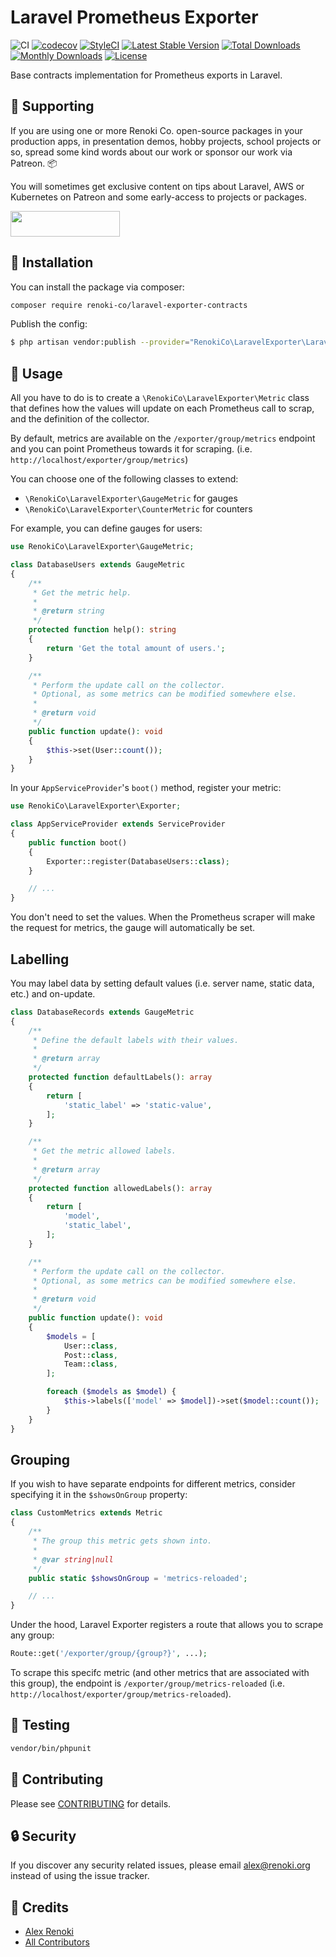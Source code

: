 Laravel Prometheus Exporter
===========================

![CI](https://github.com/renoki-co/laravel-exporter-contracts/workflows/CI/badge.svg?branch=master)
[![codecov](https://codecov.io/gh/renoki-co/laravel-exporter-contracts/branch/master/graph/badge.svg)](https://codecov.io/gh/renoki-co/laravel-exporter-contracts/branch/master)
[![StyleCI](https://github.styleci.io/repos/410802300/shield?branch=master)](https://github.styleci.io/repos/410802300)
[![Latest Stable Version](https://poser.pugx.org/renoki-co/laravel-exporter-contracts/v/stable)](https://packagist.org/packages/renoki-co/laravel-exporter-contracts)
[![Total Downloads](https://poser.pugx.org/renoki-co/laravel-exporter-contracts/downloads)](https://packagist.org/packages/renoki-co/laravel-exporter-contracts)
[![Monthly Downloads](https://poser.pugx.org/renoki-co/laravel-exporter-contracts/d/monthly)](https://packagist.org/packages/renoki-co/laravel-exporter-contracts)
[![License](https://poser.pugx.org/renoki-co/laravel-exporter-contracts/license)](https://packagist.org/packages/renoki-co/laravel-exporter-contracts)

Base contracts implementation for Prometheus exports in Laravel.

## 🤝 Supporting

If you are using one or more Renoki Co. open-source packages in your production apps, in presentation demos, hobby projects, school projects or so, spread some kind words about our work or sponsor our work via Patreon. 📦

You will sometimes get exclusive content on tips about Laravel, AWS or Kubernetes on Patreon and some early-access to projects or packages.

[<img src="https://c5.patreon.com/external/logo/become_a_patron_button.png" height="41" width="175" />](https://www.patreon.com/bePatron?u=10965171)

## 🚀 Installation

You can install the package via composer:

```bash
composer require renoki-co/laravel-exporter-contracts
```

Publish the config:

```bash
$ php artisan vendor:publish --provider="RenokiCo\LaravelExporter\LaravelExporterServiceProvider" --tag="config"
```

## 🙌 Usage

All you have to do is to create a `\RenokiCo\LaravelExporter\Metric` class that defines how the values will update on each Prometheus call to scrap, and the definition of the collector.

By default, metrics are available on the `/exporter/group/metrics` endpoint and you can point Prometheus towards it for scraping. (i.e. `http://localhost/exporter/group/metrics`)

You can choose one of the following classes to extend:

- `\RenokiCo\LaravelExporter\GaugeMetric` for gauges
- `\RenokiCo\LaravelExporter\CounterMetric` for counters

For example, you can define gauges for users:

```php
use RenokiCo\LaravelExporter\GaugeMetric;

class DatabaseUsers extends GaugeMetric
{
    /**
     * Get the metric help.
     *
     * @return string
     */
    protected function help(): string
    {
        return 'Get the total amount of users.';
    }

    /**
     * Perform the update call on the collector.
     * Optional, as some metrics can be modified somewhere else.
     *
     * @return void
     */
    public function update(): void
    {
        $this->set(User::count());
    }
}
```

In your `AppServiceProvider`'s `boot()` method, register your metric:

```php
use RenokiCo\LaravelExporter\Exporter;

class AppServiceProvider extends ServiceProvider
{
    public function boot()
    {
        Exporter::register(DatabaseUsers::class);
    }

    // ...
}
```

You don't need to set the values. When the Prometheus scraper will make the request for metrics, the gauge will automatically be set.

## Labelling

You may label data by setting default values (i.e. server name, static data, etc.) and on-update.

```php
class DatabaseRecords extends GaugeMetric
{
    /**
     * Define the default labels with their values.
     *
     * @return array
     */
    protected function defaultLabels(): array
    {
        return [
            'static_label' => 'static-value',
        ];
    }

    /**
     * Get the metric allowed labels.
     *
     * @return array
     */
    protected function allowedLabels(): array
    {
        return [
            'model',
            'static_label',
        ];
    }

    /**
     * Perform the update call on the collector.
     * Optional, as some metrics can be modified somewhere else.
     *
     * @return void
     */
    public function update(): void
    {
        $models = [
            User::class,
            Post::class,
            Team::class,
        ];

        foreach ($models as $model) {
            $this->labels(['model' => $model])->set($model::count());
        }
    }
}
```

## Grouping

If you wish to have separate endpoints for different metrics, consider specifying it in the `$showsOnGroup` property:

```php
class CustomMetrics extends Metric
{
    /**
     * The group this metric gets shown into.
     *
     * @var string|null
     */
    public static $showsOnGroup = 'metrics-reloaded';

    // ...
}
```

Under the hood, Laravel Exporter registers a route that allows you to scrape any group:

```php
Route::get('/exporter/group/{group?}', ...);
```

To scrape this specifc metric (and other metrics that are associated with this group), the endpoint is `/exporter/group/metrics-reloaded` (i.e. `http://localhost/exporter/group/metrics-reloaded`).

## 🐛 Testing

``` bash
vendor/bin/phpunit
```

## 🤝 Contributing

Please see [CONTRIBUTING](CONTRIBUTING.md) for details.

## 🔒  Security

If you discover any security related issues, please email alex@renoki.org instead of using the issue tracker.

## 🎉 Credits

- [Alex Renoki](https://github.com/rennokki)
- [All Contributors](../../contributors)
